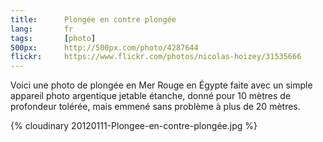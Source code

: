 ```yaml
---
title:      Plongée en contre plongée
lang:       fr
tags:       [photo]
500px:      http://500px.com/photo/4287644
flickr:     https://www.flickr.com/photos/nicolas-hoizey/31535666
---
```


Voici une photo de plongée en Mer Rouge en Égypte faite avec un simple appareil photo argentique jetable étanche, donné pour 10 mètres de profondeur tolérée, mais emmené sans problème à plus de 20 mètres.

{% cloudinary 20120111-Plongee-en-contre-plongée.jpg %}
